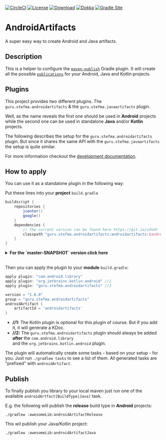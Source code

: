 [![CircleCI](https://circleci.com/gh/StefMa/AndroidArtifacts.svg?style=svg)](https://circleci.com/gh/StefMa/AndroidArtifacts)
[![License](https://img.shields.io/badge/License-Apache%202.0-blue.svg)](https://opensource.org/licenses/Apache-2.0)
[![Download](https://api.bintray.com/packages/stefma/maven/AndroidArtifacts/images/download.svg)](https://bintray.com/stefma/maven/AndroidArtifacs/_latestVersion)
[![Dokka](https://img.shields.io/badge/Dokka-2E7D32.svg)](https://androidartifacts.now.sh/androidartifacts)
[![Gradle Site](https://img.shields.io/badge/Gradle_Site-2E7D32.svg)](https://androidartifacts.now.sh/gradleSite)

# AndroidArtifacts 
A super easy way to create Android and Java artifacts.

## Description
This is a helper to configure the [`maven-publish`](https://docs.gradle.org/current/userguide/publishing_maven.html) Gradle plugin.
It will create all the possible [`publications`](https://docs.gradle.org/current/userguide/publishing_maven.html#publishing_maven:publications) 
for your Android, Java and Kotlin projects.

## Plugins
This project provides two different plugins.
The `guru.stefma.androidartifacts` & the `guru.stefma.javaartifacts` plugin.

Well, as the name reveals the first one should be used in **Android** projects
while the second one can be used in standalone **Java** and/or **Kotlin** projects.

The following describes the setup for the `guru.stefma.androidartifacts` plugin.
But since it shares the same API with the `guru.stefma.javaartifacts` the setup is quite similar.

For more information checkout the [development documentation](DEVELOPMENT.md).

## How to apply
You can use it as a standalone plugin in the following way:

Put these lines into your **project** `build.gradle`
```groovy
buildscript {
    repositories {
        jcenter()
        google()
    }
    dependencies {
        // The current version can be found here https://git.io/vdsUY
        classpath "guru.stefma.androidartifacts:androidartifacts:$androidArtifactsVersion"
    }
}
```

<details>
<summary><b>For the `master-SNAPSHOT` version click here</b></summary>

```groovy
buildscript {
    repositories {
        jcenter()
        google()
        maven { url "https://jitpack.io" }
    }
    dependencies {
        classpath "com.github.stefma.androidartifacts:androidartifacts:master-SNAPSHOT"
    }
}
```    

Please note that this may be fail for the first attempts because [JitPack](https://jitpack.io)
build the plugin on the fly.
Please just try it again after some minutes until JitPack have build the plugin.

It can also happen that your current `master-SNAPSHOT` is locally outdated. 
If so just run `./gradlew --refresh-dependencies`.
This will force Gradle to update all dependencies **and plugins**.
</details>
<br>

Then you can apply the plugin to your **module** `build.gradle`:
```groovy
apply plugin: "com.android.library"
apply plugin: "org.jetbrains.kotlin.android" //1
apply plugin: "guru.stefma.androidartifacts" //2

version = "1.0.0"
group = "guru.stefma.androidartifacts"
androidArtifact {
    artifactId = 'androidartifacts'
}
```
* **//1:** The Kotlin plugin is optional for this plugin of course. But if you add it, it will generate a KDoc.
* **//2:** The `guru.stefma.androidartifacts` plugin should always be added **after** the `com.android.library`  
and the `org.jetbrains.kotlin.android` plugin.

The plugin will automatically create some tasks - based on your setup - for you. 
Just run `./gradlew tasks` to see a list of them. 
All generated tasks are "prefixed" with `androidArtifact`.

## Publish
To finally publish you library to your local maven just run one of the available `androidArtfact[BuildType|Java]` task.

E.g. the following will publish the **release** build type in **Android** projects:
```
./gradlew :awesomeLib:androidArtifactRelease
```

This wil publish your Java/Kotlin project:
```
./gradlew :awesomeLib:androidArtifactJava
```

